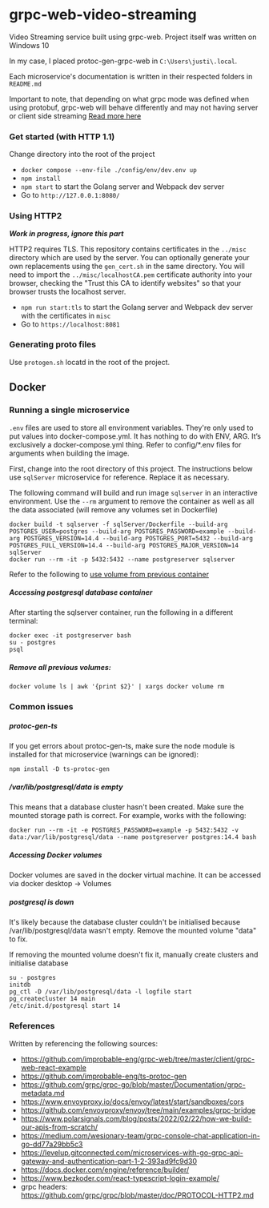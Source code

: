 # grpc-web-video-streaming

Video Streaming service built using grpc-web. Project itself was written on Windows 10

In my case, I placed protoc-gen-grpc-web in `C:\Users\justi\.local`.

Each microservice's documentation is written in their respected folders in `README.md`

Important to note, that depending on what grpc mode was defined when using protobuf, grpc-web will behave differently and may not having server or client side streaming
[Read more here](https://github.com/grpc/grpc-web#wire-format-mode)

### Get started (with HTTP 1.1)

Change directory into the root of the project
* `docker compose --env-file ./config/env/dev.env up`
* `npm install`
* `npm start` to start the Golang server and Webpack dev server
* Go to `http://127.0.0.1:8080/`

### Using HTTP2

***Work in progress, ignore this part***

HTTP2 requires TLS. This repository contains certificates in the `../misc` directory which are used by the server. You can optionally generate your own replacements using the `gen_cert.sh` in the same directory.
You will need to import the `../misc/localhostCA.pem` certificate authority into your browser, checking the "Trust this CA to identify websites" so that your browser trusts the localhost server.

<!-- * `docker compose --env-file ./config/env/prod.env up` -->
* `npm run start:tls` to start the Golang server and Webpack dev server with the certificates in `misc`
* Go to `https://localhost:8081`

### Generating proto files

Use `protogen.sh` locatd in the root of the project.

## Docker

### Running a single microservice

`.env` files are used to store all environment variables. They're only used to put values into docker-compose.yml. It has nothing to do with ENV, ARG. It’s exclusively a docker-compose.yml thing. Refer to config/*.env files for arguments when building the image.

First, change into the root directory of this project. The instructions below use `sqlServer` microservice for reference. Replace it as necessary.

The following command will build and run image `sqlserver` in an interactive environment.
Use the `--rm` argument to remove the container as well as all the data associated (will remove any volumes set in Dockerfile)
```
docker build -t sqlserver -f sqlServer/Dockerfile --build-arg POSTGRES_USER=postgres --build-arg POSTGRES_PASSWORD=example --build-arg POSTGRES_VERSION=14.4 --build-arg POSTGRES_PORT=5432 --build-arg POSTGRES_FULL_VERSION=14.4 --build-arg POSTGRES_MAJOR_VERSION=14  sqlServer
docker run --rm -it -p 5432:5432 --name postgreserver sqlserver
```

Refer to the following to [use volume from previous container](https://github.com/moby/moby/issues/30647#issuecomment-277048695)


##### Accessing postgresql database container

After starting the sqlserver container, run the following in a different terminal:
```
docker exec -it postgreserver bash
su - postgres
psql
```

##### Remove all previous volumes:

```
docker volume ls | awk '{print $2}' | xargs docker volume rm
```


### Common issues

##### protoc-gen-ts

If you get errors about protoc-gen-ts, make sure the node module is installed for that microservice (warnings can be ignored):
```
npm install -D ts-protoc-gen
```

##### /var/lib/postgresql/data is empty

This means that a database cluster hasn't been created. Make sure the mounted storage path is correct. For example, works with the following:
```
docker run --rm -it -e POSTGRES_PASSWORD=example -p 5432:5432 -v data:/var/lib/postgresql/data --name postgreserver postgres:14.4 bash
```

##### Accessing Docker volumes

Docker volumes are saved in the docker virtual machine. It can be accessed via docker desktop -> Volumes

##### postgresql is down

It's likely because the database cluster couldn't be initialised because /var/lib/postgresql/data wasn't empty. Remove the mounted volume "data" to fix.

If removing the mounted volume doesn't fix it, manually create clusters and initialise database
```
su - postgres
initdb
pg_ctl -D /var/lib/postgresql/data -l logfile start
pg_createcluster 14 main
/etc/init.d/postgresql start 14
```

### References

Written by referencing the following sources:
* https://github.com/improbable-eng/grpc-web/tree/master/client/grpc-web-react-example
* https://github.com/improbable-eng/ts-protoc-gen
* https://github.com/grpc/grpc-go/blob/master/Documentation/grpc-metadata.md
* https://www.envoyproxy.io/docs/envoy/latest/start/sandboxes/cors
* https://github.com/envoyproxy/envoy/tree/main/examples/grpc-bridge
* https://www.polarsignals.com/blog/posts/2022/02/22/how-we-build-our-apis-from-scratch/
* https://medium.com/wesionary-team/grpc-console-chat-application-in-go-dd77a29bb5c3
* https://levelup.gitconnected.com/microservices-with-go-grpc-api-gateway-and-authentication-part-1-2-393ad9fc9d30
* https://docs.docker.com/engine/reference/builder/
* https://www.bezkoder.com/react-typescript-login-example/
* grpc headers: https://github.com/grpc/grpc/blob/master/doc/PROTOCOL-HTTP2.md